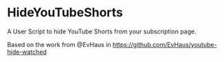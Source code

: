 # HideYouTubeShorts
A User Script to hide YouTube Shorts from your subscription page.

Based on the work from @EvHaus in https://github.com/EvHaus/youtube-hide-watched
